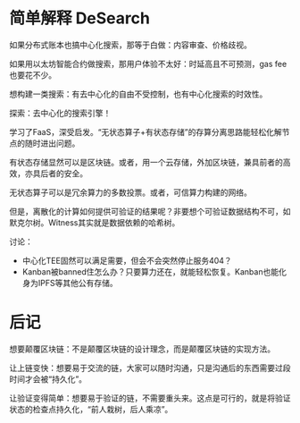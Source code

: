 # 简单解释 DeSearch

如果分布式账本也搞中心化搜索，那等于白做：内容审查、价格歧视。

如果用以太坊智能合约做搜索，那用户体验不太好：时延高且不可预测，gas fee也要花不少。

想构建一类搜索：有去中心化的自由不受控制，也有中心化搜索的时效性。

探索：去中心化的搜索引擎！

学习了FaaS，深受启发。“无状态算子+有状态存储”的存算分离思路能轻松化解节点的随时进出问题。

有状态存储显然可以是区块链。或者，用一个云存储，外加区块链，兼具前者的高效，亦具后者的安全。

无状态算子可以是冗余算力的多数投票。或者，可信算力构建的网络。

但是，离散化的计算如何提供可验证的结果呢？非要想个可验证数据结构不可，如默克尔树。Witness其实就是数据依赖的哈希树。

讨论：
- 中心化TEE固然可以满足需要，但会不会突然停止服务404？
- Kanban被banned住怎么办？只要算力还在，就能轻松恢复。Kanban也能化身为IPFS等其他公有存储。


# 后记

想要颠覆区块链：不是颠覆区块链的设计理念，而是颠覆区块链的实现方法。

让上链变快：想要易于交流的链，大家可以随时沟通，只是沟通后的东西需要过段时间才会被“持久化”。

让验证变得简单：想要易于验证的链，不需要重头来。这点是可行的，就是将验证状态的检查点持久化，“前人栽树，后人乘凉”。
